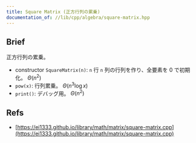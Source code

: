 ```yaml
---
title: Square Matrix (正方行列の累乗)
documentation_of: //lib/cpp/algebra/square-matrix.hpp
---
```

## Brief
正方行列の累乗。

* constructor `SquareMatrix(n)`: `n` 行 `n` 列の行列を作り、全要素を $0$ で初期化。 $\Theta(n^2)$
* `pow(x)`: 行列累乗。 $\Theta(n^3 \log x)$
* `print()`: デバッグ用。 $\Theta(n^2)$

## Refs
* [https://ei1333.github.io/library/math/matrix/square-matrix.cpp](https://ei1333.github.io/library/math/matrix/square-matrix.cpp)
